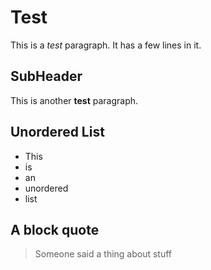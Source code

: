 # Test

This is a *test* paragraph.
It has a few
lines in it.

## SubHeader

This is
another
**test**
paragraph.

## Unordered List

- This
- is
- an
- unordered
- list

## A block quote

> Someone said
> a thing
> about stuff
